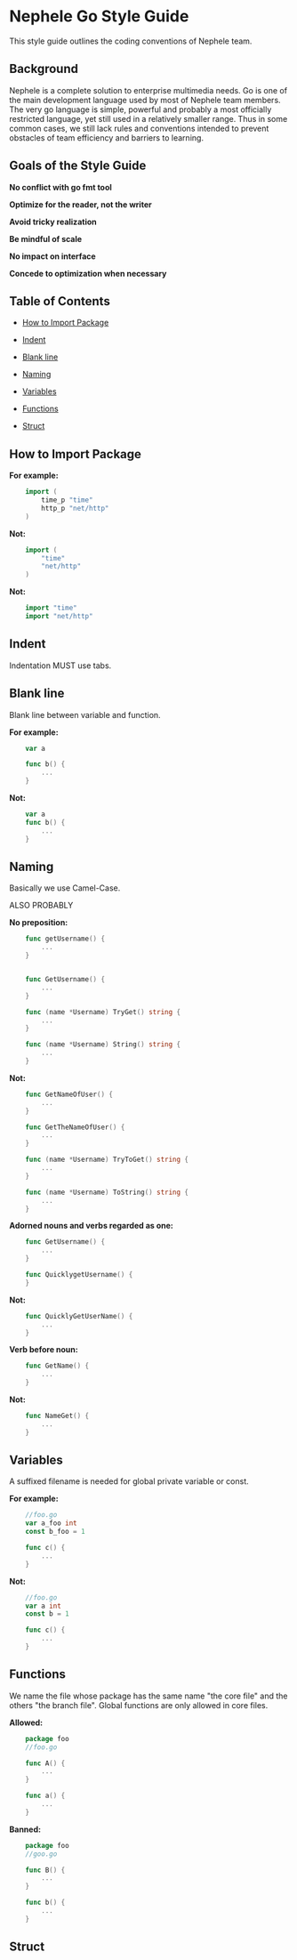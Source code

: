 # Nephele Go Style Guide

This style guide outlines the coding conventions of Nephele team.

## Background

Nephele is a complete solution to enterprise multimedia needs. Go is one of the main development language used by most of Nephele team members. The very go language is simple, powerful and probably a most officially restricted language, yet still used in a relatively smaller range. Thus in some common cases, we still lack rules and conventions intended to prevent obstacles of team efficiency and barriers to learning.

## Goals of the Style Guide

**No conflict with go fmt tool**

**Optimize for the reader, not the writer**

**Avoid tricky realization**

**Be mindful of scale**

**No impact on interface**

**Concede to optimization when necessary**

## Table of Contents

* [How to Import Package](#how-to-import-package)

* [Indent](#indent)

* [Blank line](#blank-line)

* [Naming](#naming)

* [Variables](#variables)

* [Functions](#functions)

* [Struct](#struct)


## How to Import Package

**For example:**
```go
    import (
        time_p "time"
        http_p "net/http"
    )
```

**Not:**
```go
    import (
        "time"
        "net/http"
    )
```

**Not:**
```go
    import "time"
    import "net/http"
```

## Indent

Indentation MUST use tabs.

## Blank line

Blank line between variable and function.

**For example:**
```go
    var a

    func b() {
        ...
    }
```

**Not:**
```go
    var a
    func b() {
        ...
    }
```



## Naming

Basically we use Camel-Case.

ALSO PROBABLY

**No preposition:**
```go
    func getUsername() {
        ...
    }


    func GetUsername() {
        ...
    }

    func (name *Username) TryGet() string {
        ...
    }

    func (name *Username) String() string {
        ...
    }
```

**Not:**
```go
    func GetNameOfUser() {
        ...
    }

    func GetTheNameOfUser() {
        ...
    }

    func (name *Username) TryToGet() string {
        ...
    }

    func (name *Username) ToString() string {
        ...
    }
```

**Adorned nouns and verbs regarded as one:**
```go
    func GetUsername() {
        ...
    }

    func QuicklygetUsername() {
    }
```

**Not:**
```go
    func QuicklyGetUserName() {
        ...
    }
```

**Verb before noun:**
```go
    func GetName() {
        ...
    }
```

**Not:**
```go
    func NameGet() {
        ...
    }
```

## Variables

A suffixed filename is needed for global private variable or const.

**For example:**
```go
    //foo.go
    var a_foo int
    const b_foo = 1

    func c() {
        ...
    }
```

**Not:**
```go
    //foo.go
    var a int
    const b = 1

    func c() {
        ...
    }
```

## Functions

We name the file whose package has the same name "the core file" and the others "the branch file".
Global functions are only allowed in core files.

**Allowed:**
```go
    package foo
    //foo.go

    func A() {
        ...
    }

    func a() {
        ...
    }
```

**Banned:**
```go
    package foo
    //goo.go

    func B() {
        ...
    }

    func b() {
        ...
    }
```

## Struct


